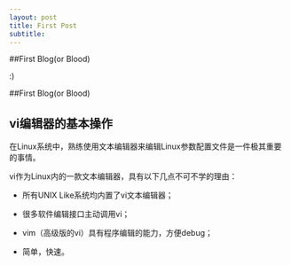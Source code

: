 ```yaml
---
layout: post
title: First Post
subtitle:
---
```


##First Blog(or Blood)

:)

##First Blog(or Blood)

## vi编辑器的基本操作

在Linux系统中，熟练使用文本编辑器来编辑Linux参数配置文件是一件极其重要的事情。

vi作为Linux内的一款文本编辑器，具有以下几点不可不学的理由：

- 所有UNIX Like系统均内置了vi文本编辑器；

- 很多软件编辑接口主动调用vi；

- vim（高级版的vi）具有程序编辑的能力，方便debug；

- 简单，快速。
